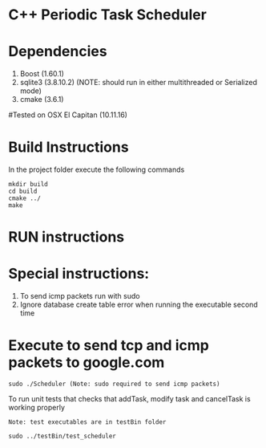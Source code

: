 # C++ Periodic Task Scheduler

# Dependencies

1.  Boost (1.60.1)
2. sqlite3 (3.8.10.2) (NOTE: should run in either multithreaded or Serialized mode)
3. cmake (3.6.1)

#Tested on
    OSX El Capitan (10.11.16)

# Build Instructions
In the project folder execute the following commands

    mkdir build
    cd build
    cmake ../
    make

# RUN instructions

# Special instructions:
  1. To send icmp packets run with sudo
  2. Ignore database create table error when running the executable second time

# Execute to send tcp and icmp packets to google.com

    sudo ./Scheduler (Note: sudo required to send icmp packets)


To run unit tests that checks that addTask, modify task and cancelTask is working properly

    Note: test executables are in testBin folder

    sudo ../testBin/test_scheduler
